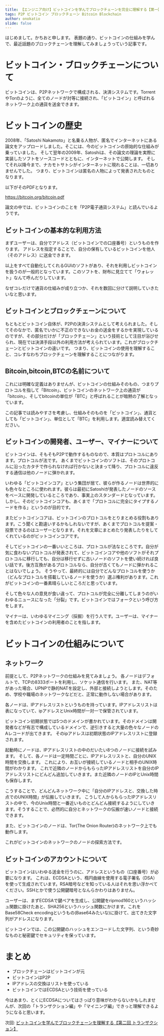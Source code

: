 ```yaml
---
title: 【エンジニア向け】ビットコインを学んでブロックチェーンを完全に理解する【第一回 歴史とネットワーク】
tags: P2P ビットコイン ブロックチェーン Bitcoin Blockchain
author: onokatio
slide: false
---
```

はじめまして。かちおと申します。
表題の通り、ビットコインの仕組みを学んで、最近話題のブロックチェーンを理解してみましょうっていう記事です。

# ビットコイン・ブロックチェーンについて

ビットコインは、P2Pネットワークで構成される、決済システムです。TorrentやTorのように、全てのノードが対等に接続され、「ビットコイン」と呼ばれるネットワーク上の通貨を送金できます。

# ビットコインの歴史

2008年、「Satoshi Nakamoto」と名乗る人物が、匿名でインターネットにある論文をアップロードしました。そこには、今のビットコインの原始的な仕組みが乗っていました。
そして翌年の2009年、Satoshiは、その論文の理論を実際に実装したソフトをソースコードとともに、インターネットで公開します。
そしてそれ以降今まで、ナカモトサトシがインターネットに現れることは、一切ありませんでした。
つまり、ビットコインは匿名の人物によって発表されたものとなります。

以下がそのPDFとなります。

https://bitcoin.org/bitcoin.pdf

論文の中では、ビットコインのことを「P2P電子通貨システム」と読んでいるようです。

## ビットコインの基本的な利用方法

まずユーザーは、自分でアドレス（ビットコインでの口座番号）というものを作ります。
アドレスを指定することで、自分の保有しているビットコインを他人（そのアドレス）に送金できます。

以上をすべて自動化してくれるGUIのソフトがあり、それを利用しビットコインを扱うのが一般的となっています。このソフトを、財布に見立てて「ウォレット」なんて呼んだりしています。

なぜコレだけで通貨の仕組みが成り立つか、それを数回に分けて説明していきたいなと思います。

## ビットコインとブロックチェーンについて

もともとビットコイン自体が、P2Pの決済システムとして考えられました。そしてそのなかで、匿名でいかに不正のできないお金の送金をするかを実現しているのですが、その部分だけが「ブロックチェーン」という技術として注目が浴びせられ、現在では決済手段以外の利用方法が考えられています。これがブロックチェーンとビットコインの違いです。
つまり、ビットコインの使用を理解すること、コレすなわちブロックチェーンを理解することにつながります。

## Bitcoin,bitcoin,BTCの名前について

これには明確な定義はありませんが、ビットコインの仕組みそのもの、つまりプロトコルを指して「Bitcoin」、ビットコインのネットワーク上の通貨が「bitcoin」、そしてbitcoinの単位が「BTC」と呼ばれることが暗黙の了解となっています。

この記事では読みやすさを考慮し、仕組みそのものを「ビットコイン」、通貨としても「ビットコイン」、単位として「BTC」を利用します。適宜読み替えてください。

## ビットコインの開発者、ユーザー、マイナーについて

ビットコインは、そもそもP2Pで動作するものなので、本質はプロトコルにあります。プロトコルが法です。
あくまでビットコインのソフトは、そのプロトコルに沿ったカタチで作られなければ行かないと決まって降り、プロトコルに違反する通信は他のノードに弾かれます。

いわゆる「ビットコインコア」という集団が居て、彼らが作るノードは世界的にも色々なところに使われます。彼らは最初にSatoshiが発表したノードのソースをベースに開発しているところであり、事実上のスタンダードとなっています。しかし、そのビットコインコアも、あくまで「プロトコルに完全にタイプするノードを作る」というのが目的です。

またビットコインコアは、ビットコインのプロトコルをとりまとめる役割もあります。こう聞くと勘違いするかもしれないですが、あくまでプロトコルを提案・投票できるのはユーザーとなります。それを文章にまとめたり発表したりをしてくれているのがビットコインコアです。

そしてビットコインの一番いいところは、プロトコルが法なところです。自分が気に食わないプロトコルが発表されて、ビットコインコアや他のソフトがそれプロトコルに移行しても、自分は移行せずに古いノードのソフトを使い続ければ良い話です。後方互換があるプロトコルなら、自分が古くてもノードに弾かれることはないでしょう。
そうやって、最終的には自分でどんなプロトコルを使うか（どんなプロトコルを搭載しているノードを使うか）選ぶ権利があります。これがビットコインの一番素晴らしいところだと思っています。

そして色々な人の意見が食い違って、プロトコルが完全に分離してしまうのがいわゆるニュースになった「分裂」です。ビットコインではフォークという呼び方をします。

マイナーは、いわゆるマイニング（採掘）を行う人です。ユーザーは、マイナーを含めたビットコインの利用者のことを指します。

# ビットコインの仕組みについて

## ネットワーク

前提として、P2Pネットワークの仕組みを見てみましょう。
各ノードはデフォルトで、TCPの8333ポートを利用し、ソケット通信を行います。
また、NAT等があった場合、UPNPで静的NATを設定し、外部と接続しようとします。そのため、学校や職場のネットワークなどだと、正常に動作しない場合があります。

各ノードは、IPアドレスリストというものを持っています。IPアドレスリストは表になっていて、ipアドレスとUnix時間が一対一で保管されています。

ビットコイン初期状態では5つのドメインが書かれています。そのドメインは開発者などが有志で構成しているドメインで、逆引きすると大量の色々なノードのAレコードが出てきます。
そのipアドレスは初期状態のIPアドレスリストに登録されます。

起動時にノードは、IPアドレスリストの中のだいたい8つのノードに接続を試みます。
そして、各ノードは一定時間ごとに、IPアドレスリストと、自分のUNIX時間を交換します。
これにより、お互いが接続しているノードと相手のUNIX時間がわかります。
これで近隣のノードからもらったIPアドレスリストを自分のIPアドレスリストにどんどん追加していきます。また近隣のノードのIPとUnix時間も保存します。

こうすることで、どんどんネットワーク中に「自分のIPアドレスと、交換した時点でのUNIX時間」が伝搬していきます。
こうして人からもらったIPアドレスリストの中で、今のUnix時間と一番近いものとどんどん接続するようにしていきます。そうすることで、必然的に自分とネットワークの伝搬が速いノードと接続できます。

また、ビットコインのノードは、Tor(The Onion Router)のネットワーク上でも動作します。

これがビットコインのネットワークのノードの探索方法です。

## ビットコインのアカウントについて

ビットコインはいわゆる送金を行うのに、アドレスというもの（口座番号）が必要になります。
これは、ECDSAという、楕円曲線を使用する電子署名（DSA）を使って生成されています。RSA暗号などを知っている人はそれを思い浮かべてください。SSHとかで使う公開鍵暗号となんらかわりはありません。

ユーザーは、まずECDSAで鍵ペアを生成し、公開鍵をripmod160というハッシュ関数に掛けたあと、SHA256というハッシュ関数にかけます。これをBase58Check encodingというもの(Base64みたいな)に掛けて、出てきた文字列がアドレスになります。

ビットコインでは、この公開鍵のハッシュをエンコードした文字列、という奇妙なものと秘密鍵でセキュリティを保っています。

# まとめ

- ブロックチェーンはビットコインが元
- ビットコインはP2P
- IPアドレスの交換はリストを使っている
- ビットコインではECDSAという技術を使っている

今はあまり、とくにECDSAについてはさっぱり意味がわからないかもしれませんが、次回の「トランザクション編」や「マイニング編」できっと理解できるようになると思います。

次回: [ビットコインを学んでブロックチェーンを理解する【第二回 トランザクション】](https://qiita.com/onokatio/items/432356feef4d6f1aa8dd)

